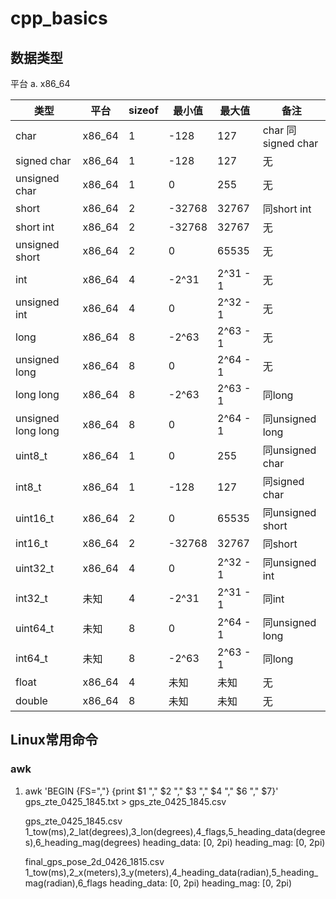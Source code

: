 # cpp_basics

## 数据类型

平台
a. x86_64

类型 | 平台 | sizeof | 最小值 | 最大值 | 备注
-----|-----|------|-----|-----|-------
char  |  x86_64  |  1  |  -128  |  127  |  char 同 signed char
signed char  |  x86_64  |  1  |  -128  |  127  |  无
unsigned char  |  x86_64  |  1  |  0  |  255  |  无
short  |  x86_64  |  2  |  -32768  |  32767  |  同short int
short int  |  x86_64  |  2  |  -32768  |  32767  |  无
unsigned short  |  x86_64  |  2  |  0  |  65535  |  无
int  |  x86_64  |  4  |  -2^31  |  2^31 - 1  |  无
unsigned int  |  x86_64  |  4  |  0  |  2^32 - 1  |  无
long  |  x86_64  |  8  |  -2^63  |  2^63 - 1  |  无
unsigned long  |  x86_64  |  8  |  0  |  2^64 - 1  |  无
long long |  x86_64  |  8  |  -2^63  |  2^63 - 1  |  同long
unsigned long long |  x86_64  |  8  |  0  |  2^64 - 1  |  同unsigned long
uint8_t  |  x86_64  |  1  |  0  |  255  | 同unsigned char
int8_t  |  x86_64  |  1  |  -128  |  127  | 同signed char
uint16_t  |  x86_64  |  2  |  0  |  65535  | 同unsigned short
int16_t  |  x86_64  |  2  |  -32768  |  32767  |  同short
uint32_t  |  x86_64  |  4  |  0  |  2^32 - 1  |  同unsigned int
int32_t  |  未知  |  4  |  -2^31  |  2^31 - 1  |  同int
uint64_t  |  未知  |  8  |  0  |  2^64 - 1  |  同unsigned long
int64_t  |  未知  |  8  |  -2^63  |  2^63 - 1  |  同long
float  |  x86_64  |  4  |  未知  |  未知  |  无
double  |  x86_64  |  8  |  未知  |  未知  |  无

## Linux常用命令

### awk

1. awk 'BEGIN {FS=","} {print $1 "," $2 "," $3 "," $4 "," $6 "," $7}' gps_zte_0425_1845.txt > gps_zte_0425_1845.csv

    gps_zte_0425_1845.csv
        1_tow(ms),2_lat(degrees),3_lon(degrees),4_flags,5_heading_data(degrees),6_heading_mag(degrees)
                heading_data: [0, 2pi)
                heading_mag: [0, 2pi)

    final_gps_pose_2d_0426_1815.csv
        1_tow(ms),2_x(meters),3_y(meters),4_heading_data(radian),5_heading_mag(radian),6_flags
                heading_data: [0, 2pi)
                heading_mag: [0, 2pi)
